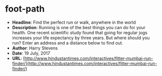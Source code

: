 # foot-path
- **Headline**: Find the perfect run or walk, anywhere in the world
- **Description**: Running is one of the best things you can do for your health. One recent scientific study found that going for regular jogs increases your life expectancy by three years. But where should you run? Enter an address and a distance below to find out.
- **Author**: Harry Stevens
- **Date**: 19 July, 2017
- **URL**: [http://www.hindustantimes.com/interactives/fitter-mumbai-run-finder/](http://www.hindustantimes.com/interactives/fitter-mumbai-run-finder/)